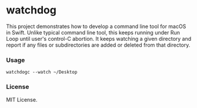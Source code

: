#  watchdog

This project demonstrates how to develop a command line tool for macOS in Swift. Unlike typical command line tool, this keeps running under Run Loop until user's control-C abortion.  It keeps watching a given directory and report if any files or subdirectories are added or deleted from that directory. 

### Usage

```
watchdogc --watch ~/Desktop
```

### License

MIT License.
